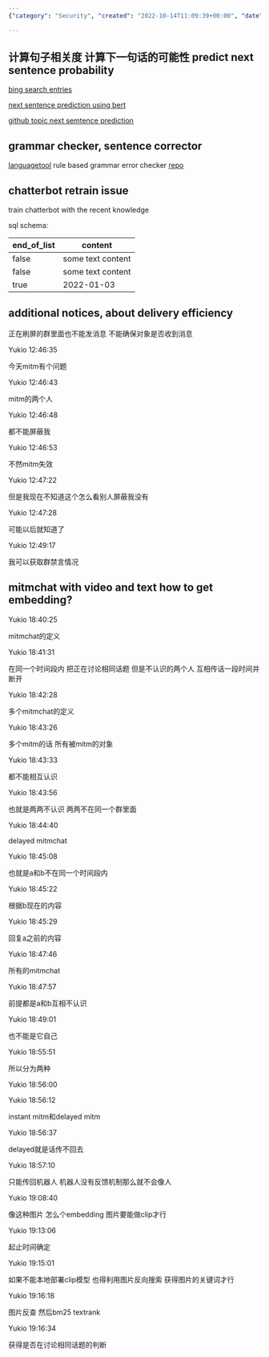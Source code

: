 ```yaml
---
{"category": "Security", "created": "2022-10-14T11:09:39+00:00", "date": "2022-10-14 11:09:39", "description": "Yukio explores delayed MITM attacks, utilizing image embeddings and reverse search to identify instances where strangers inadvertently discuss the same topic prior to disconnecting.", "modified": "2022-10-27T13:22:44+08:00", "tags": ["MITM attacks", "Delayed MITM", "Image embeddings", "Reverse search", "Topic detection", "Strangers communication", "Unknowingly discussing topics"], "title": "Mitmchat"}

---
```


## 计算句子相关度 计算下一句话的可能性 predict next sentence probability

[bing search entries](https://cn.bing.com/search?q=predict+next+sentence+probability&form=QBLH&sp=-1&pq=predict+next+sentence+probabilit&sc=8-32&qs=n&sk=&cvid=7BFC0E30DD634E3EAD7B0A769634C98C&ghsh=0&ghacc=0&ghpl=)

[next sentence prediction using bert](https://www.geeksforgeeks.org/next-sentence-prediction-using-bert/)

[github topic next semtence prediction](https://github.com/topics/next-sentence-prediction)

## grammar checker, sentence corrector

[languagetool](https://languagetool.org) rule based grammar error checker [repo](https://github.com/languagetool-org/languagetool)

## chatterbot retrain issue

train chatterbot with the recent knowledge

sql schema:

| end_of_list | content |
|-------------|---------|
|  false      |  some text content    |
|  false      |  some text content    |
|  true       |    2022-01-03 |

## additional notices, about delivery efficiency

正在刷屏的群里面也不能发消息 不能确保对象是否收到消息

Yukio 12:46:35

今天mitm有个问题

Yukio 12:46:43

mitm的两个人

Yukio 12:46:48

都不能屏蔽我

Yukio 12:46:53

不然mitm失效

Yukio 12:47:22

但是我现在不知道这个怎么看别人屏蔽我没有

Yukio 12:47:28

可能以后就知道了

Yukio 12:49:17

我可以获取群禁言情况

## mitmchat with video and text how to get embedding?

Yukio 18:40:25

mitmchat的定义

Yukio 18:41:31

在同一个时间段内 把正在讨论相同话题 但是不认识的两个人 互相传话一段时间并断开

Yukio 18:42:28

多个mitmchat的定义

Yukio 18:43:26

多个mitm的话 所有被mitm的对象

Yukio 18:43:33

都不能相互认识

Yukio 18:43:56

也就是两两不认识 两两不在同一个群里面

Yukio 18:44:40

delayed mitmchat

Yukio 18:45:08

也就是a和b不在同一个时间段内

Yukio 18:45:22

根据b现在的内容

Yukio 18:45:29

回复a之前的内容

Yukio 18:47:46

所有的mitmchat

Yukio 18:47:57

前提都是a和b互相不认识

Yukio 18:49:01

也不能是它自己

Yukio 18:55:51

所以分为两种

Yukio 18:56:00

Yukio 18:56:12

instant mitm和delayed mitm

Yukio 18:56:37

delayed就是话传不回去

Yukio 18:57:10

只能传回机器人 机器人没有反馈机制那么就不会像人

Yukio 19:08:40

像这种图片 怎么个embedding 图片要能做clip才行

Yukio 19:13:06

起止时间确定

Yukio 19:15:01

如果不能本地部署clip模型 也得利用图片反向搜索 获得图片的关键词才行

Yukio 19:16:18

图片反查 然后bm25 textrank

Yukio 19:16:34

获得是否在讨论相同话题的判断
